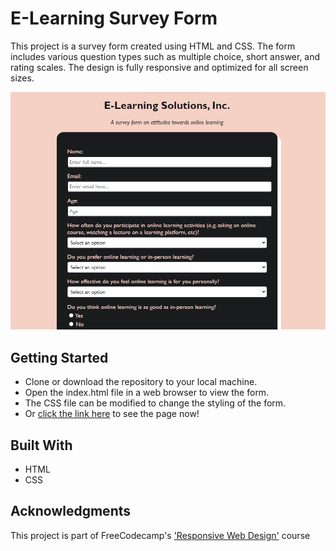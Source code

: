# E-Learning Survey Form
This project is a survey form created using HTML and CSS. The form includes various question types such as multiple choice, short answer, and rating scales. The design is fully responsive and optimized for all screen sizes.

![screenshot of form deployed](screenshot.png)

## Getting Started
- Clone or download the repository to your local machine.
- Open the index.html file in a web browser to view the form.
- The CSS file can be modified to change the styling of the form.
- Or [click the link here](https://xiacodes.github.io/e-learning-survey/) to see the page now!

## Built With
- HTML
- CSS

## Acknowledgments
This project is part of FreeCodecamp's ['Responsive Web Design'](https://www.freecodecamp.org/learn/2022/responsive-web-design) course
